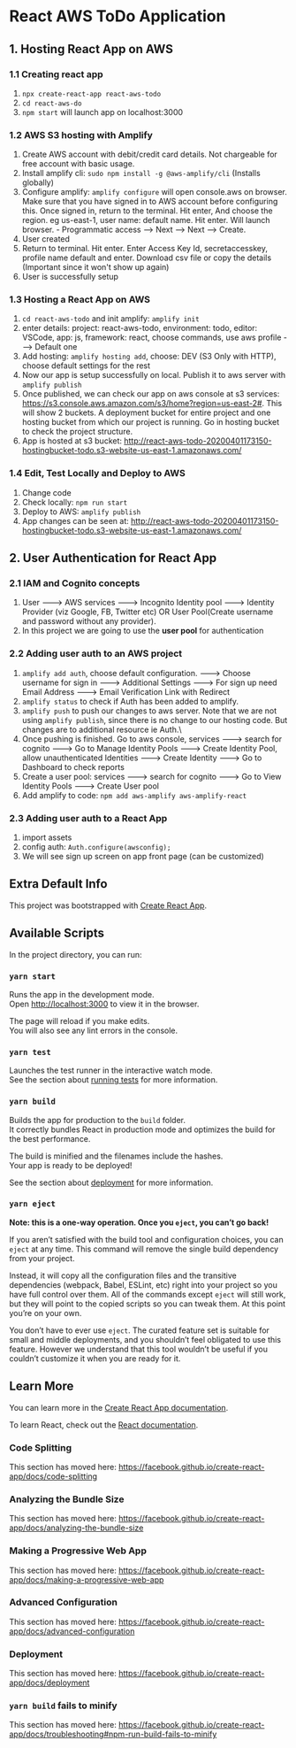 # React AWS ToDo Application

## 1. Hosting React App on AWS
### 1.1 Creating react app
1. `npx create-react-app react-aws-todo`
2. `cd react-aws-do`
3. `npm start` will launch app on localhost:3000

### 1.2 AWS S3 hosting with Amplify
1. Create AWS account with debit/credit card details. Not chargeable for free account with basic usage.
2. Install amplify cli: `sudo npm install -g @aws-amplify/cli` (Installs globally)
3. Configure amplify: `amplify configure` will open console.aws on browser. Make sure that you have signed in to AWS account before configuring this. Once signed in, return to the terminal. Hit enter, And choose the region. eg us-east-1, user name: default name. Hit enter. Will launch browser. - Programmatic access --> Next --> Next --> Create. 
4. User created
5. Return to terminal. Hit enter. Enter Access Key Id, secretaccesskey, profile name default and enter. Download csv file or copy the details (Important since it won't show up again)
6. User is successfully setup

### 1.3 Hosting a React App on AWS
1. `cd react-aws-todo` and init amplify: `amplify init`
2. enter details: project: react-aws-todo, environment: todo, editor: VSCode, app: js, framework: react, choose commands, use aws profile ---> Default one
3. Add hosting: `amplify hosting add`, choose: DEV (S3 Only with HTTP), choose default settings for the rest
4. Now our app is setup successfully on local. Publish it to aws server with `amplify publish`
5. Once published, we can check our app on aws console at s3 services: https://s3.console.aws.amazon.com/s3/home?region=us-east-2#. This will show 2 buckets. A deployment bucket for entire project and one hosting bucket from which our project is running. Go in hosting bucket to check the project structure.
6. App is hosted at s3 bucket: http://react-aws-todo-20200401173150-hostingbucket-todo.s3-website-us-east-1.amazonaws.com/

### 1.4 Edit, Test Locally and Deploy to AWS
1. Change code
2. Check locally: `npm run start`
3. Deploy to AWS: `amplify publish`
4. App changes can be seen at: http://react-aws-todo-20200401173150-hostingbucket-todo.s3-website-us-east-1.amazonaws.com/

## 2. User Authentication for React App
### 2.1 IAM and Cognito concepts
1. User ---> AWS services ---> Incognito Identity pool ---> Identity Provider (viz Google, FB, Twitter etc) OR User Pool(Create username and password without any provider).
2. In this project we are going to use the **user pool** for authentication

### 2.2 Adding user auth to an AWS project
1. `amplify add auth`, choose default configuration. ---> Choose username for sign in ---> Additional Settings ---> For sign up need Email Address ---> Email Verification Link with Redirect
2. `amplify status` to check if Auth has been added to amplify.
3. `amplify push` to push our changes to aws server. Note that we are not using `amplify publish`, since there is no change to our hosting code. But changes are to additional resource ie Auth.\
4. Once pushing is finished. Go to aws console, services ---> search for cognito ---> Go to Manage Identity Pools ---> Create Identity Pool, allow unauthenticated Identities ---> Create Identity ---> Go to Dashboard to check reports
5. Create a user pool: services ---> search for cognito ---> Go to View Identity Pools ---> Create User pool
6. Add amplify to code: `npm add aws-amplify aws-amplify-react`

### 2.3 Adding user auth to a React App
1. import assets
2. config auth: `Auth.configure(awsconfig);`
3. We will see sign up screen on app front page (can be customized)

## Extra Default Info
This project was bootstrapped with [Create React App](https://github.com/facebook/create-react-app).

## Available Scripts

In the project directory, you can run:

### `yarn start`

Runs the app in the development mode.<br />
Open [http://localhost:3000](http://localhost:3000) to view it in the browser.

The page will reload if you make edits.<br />
You will also see any lint errors in the console.

### `yarn test`

Launches the test runner in the interactive watch mode.<br />
See the section about [running tests](https://facebook.github.io/create-react-app/docs/running-tests) for more information.

### `yarn build`

Builds the app for production to the `build` folder.<br />
It correctly bundles React in production mode and optimizes the build for the best performance.

The build is minified and the filenames include the hashes.<br />
Your app is ready to be deployed!

See the section about [deployment](https://facebook.github.io/create-react-app/docs/deployment) for more information.

### `yarn eject`

**Note: this is a one-way operation. Once you `eject`, you can’t go back!**

If you aren’t satisfied with the build tool and configuration choices, you can `eject` at any time. This command will remove the single build dependency from your project.

Instead, it will copy all the configuration files and the transitive dependencies (webpack, Babel, ESLint, etc) right into your project so you have full control over them. All of the commands except `eject` will still work, but they will point to the copied scripts so you can tweak them. At this point you’re on your own.

You don’t have to ever use `eject`. The curated feature set is suitable for small and middle deployments, and you shouldn’t feel obligated to use this feature. However we understand that this tool wouldn’t be useful if you couldn’t customize it when you are ready for it.

## Learn More

You can learn more in the [Create React App documentation](https://facebook.github.io/create-react-app/docs/getting-started).

To learn React, check out the [React documentation](https://reactjs.org/).

### Code Splitting

This section has moved here: https://facebook.github.io/create-react-app/docs/code-splitting

### Analyzing the Bundle Size

This section has moved here: https://facebook.github.io/create-react-app/docs/analyzing-the-bundle-size

### Making a Progressive Web App

This section has moved here: https://facebook.github.io/create-react-app/docs/making-a-progressive-web-app

### Advanced Configuration

This section has moved here: https://facebook.github.io/create-react-app/docs/advanced-configuration

### Deployment

This section has moved here: https://facebook.github.io/create-react-app/docs/deployment

### `yarn build` fails to minify

This section has moved here: https://facebook.github.io/create-react-app/docs/troubleshooting#npm-run-build-fails-to-minify
